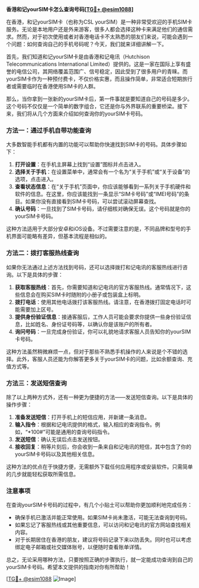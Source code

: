 **香港和记yourSIM卡怎么查询号码[[TG💪+ @esim1088](https://t.me/s/esim1088)]**

在香港，和记yourSIM卡（也称为CSL yourSIM）是一种非常受欢迎的手机SIM卡服务。无论是本地用户还是外来游客，很多人都会选择这种卡来满足他们的通信需求。然而，对于初次使用或者对香港电话卡不太熟悉的朋友们来说，可能会遇到一个问题：如何查询自己的手机号码呢？今天，我们就来详细讲解一下。

首先，我们知道和记yourSIM卡是由香港和记电讯（Hutchison Telecommunications International Limited）提供的。这是一家在国际上享有盛誉的电信公司，其网络覆盖范围广、信号稳定，因此受到了很多用户的青睐。而yourSIM卡作为一种预付费卡，不仅价格实惠，而且操作简单，非常适合短期旅行者或需要临时在香港使用SIM卡的人群。

那么，当你拿到一张新的yourSIM卡后，第一件事就是要知道自己的号码是多少。这个号码不仅仅是一个简单的数字组合，它还是你与外界联系的重要桥梁。接下来，我们将从几个方面来介绍如何查询你的yourSIM卡号码。

### 方法一：通过手机自带功能查询

大多数智能手机都有内置的功能可以帮助你快速找到SIM卡的号码。具体步骤如下：

1. **打开设置**：在手机主屏幕上找到“设置”图标并点击进入。
2. **选择关于手机**：在设置菜单中，通常会有一个名为“关于手机”或“关于设备”的选项，点击进入。
3. **查看状态信息**：在“关于手机”页面中，你应该能够看到一系列关于手机硬件和软件的信息。在这里，你应该能找到一条显示“SIM卡号码”或“IMEI号码”的条目。如果你没有直接看到SIM卡号码，可以尝试滚动屏幕查找。
4. **确认号码**：一旦找到了SIM卡号码，请仔细核对确保无误。这个号码就是你的yourSIM卡号码。

这种方法适用于大部分安卓和iOS设备。不过需要注意的是，不同品牌和型号的手机界面可能略有差异，但基本流程是相似的。

### 方法二：拨打客服热线查询

如果你无法通过上述方法找到号码，还可以选择拨打和记电讯的客服热线进行咨询。以下是具体的步骤：

1. **获取客服热线**：首先，你需要知道和记电讯的官方客服热线。通常情况下，这些信息会在购买SIM卡时随附的小册子或包装盒上标明。
2. **拨打电话**：使用其他电话拨打该客服热线。请注意，在香港拨打固定电话时可能需要加上区号。
3. **提供身份验证信息**：接通客服后，工作人员可能会要求你提供一些身份验证信息，比如姓名、身份证号码等，以确认你是该账户的所有者。
4. **询问号码**：一旦完成身份验证，你可以礼貌地请求客服人员告知你的yourSIM卡号码。

这种方法虽然稍微麻烦一点，但对于那些不熟悉手机操作的人来说是个不错的选择。此外，客服人员还能为你解答更多关于yourSIM卡的问题，比如余额查询、充值方式等。

### 方法三：发送短信查询

除了以上两种方式外，还有一种更为便捷的方法——发送短信查询。以下是具体的操作步骤：

1. **准备发送短信**：打开手机上的短信应用，并新建一条消息。
2. **输入指令**：根据和记电讯提供的格式，输入相应的查询指令。例如，“*100#”可能是通用的查询号码指令。
3. **发送短信**：确认无误后点击发送按钮。
4. **接收回复**：稍等片刻后，你会收到一条来自和记电讯的短信，其中包含了你的yourSIM卡号码以及其他相关信息。

这种方法的优点在于快捷方便，无需额外下载任何应用程序或安装软件。只需简单的几步就能轻松获取所需信息。

### 注意事项

在查询yourSIM卡号码的过程中，有几个小贴士可以帮助你更加顺利地完成任务：

- 确保手机已激活并能正常使用。如果SIM卡尚未激活，可能无法查询到号码。
- 如果忘记了客服热线或其他重要信息，可以访问和记电讯的官方网站查找相关内容。
- 对于长期居住在香港的朋友，建议将号码记录下来以防丢失。同时也可以考虑绑定电子邮箱或社交媒体账号，以便随时查看账单详情。

总之，无论采用哪种方法，只要按照正确的步骤执行，就一定能成功查询到自己的yourSIM卡号码。希望本文提供的指南对你有所帮助！

[[TG💪+ @esim1088](https://t.me/s/esim1088) ![Image](https://i.postimg.cc/4NQfJmqS/Snipaste-2025-05-13-00-14-12.png)]